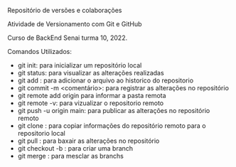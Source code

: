﻿Repositório de versões e colaborações

Atividade de Versionamento com Git e GitHub

Curso de BackEnd Senai turma 10, 2022.

Comandos Utilizados:

- git init: para inicializar um repositório local
- git status: para visualizar as alterações realizadas
- git add <nome arquivo>: para adicionar o arquivo ao historico do repositorio
- git commit -m <comentário>: para registrar as alterações no repositório 
- git remote add origin <destino>  para informar a pasta remota
- git remote -v: para vizualizar o repositorio remoto
- git push -u origin main: para publicar as alterações no repositório remoto
- git clone <URL> : para copiar informações do repositório remoto para o repositorio local
- git pull : para baxair as alterações no repositório
- git checkout -b <nome da branch>: para criar uma branch
- git merge : para mesclar as branchs


